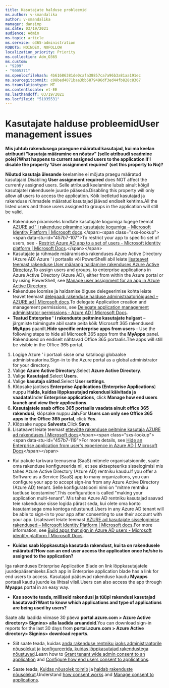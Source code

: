 ```yaml
---
title: Kasutajate halduse probleemid
ms.author: v-smandalika
author: v-smandalika
manager: dansimp
ms.date: 03/19/2021
audience: Admin
ms.topic: article
ms.service: o365-administration
ROBOTS: NOINDEX, NOFOLLOW
localization_priority: Priority
ms.collection: Adm_O365
ms.custom:
- "9209"
- "9005371"
ms.openlocfilehash: 4b61686381de0cafa38857ca7a96b3a81aa191ec
ms.sourcegitcommit: c08bed4071baa3bb5879496df3ed44fb828c8367
ms.translationtype: MT
ms.contentlocale: et-EE
ms.lasthandoff: 03/19/2021
ms.locfileid: "51035531"
---
```

# <a name="user-management-issues"></a><span data-ttu-id="457b7-102">Kasutajate halduse probleemid</span><span class="sxs-lookup"><span data-stu-id="457b7-102">User management issues</span></span>

<span data-ttu-id="457b7-103">**Mis juhtub rakendusega praegune määratud kasutajad, kui ma keelan atribuudi "kasutaja määramine on nõutav" (selle atribuudi seadmine pole)?**</span><span class="sxs-lookup"><span data-stu-id="457b7-103">**What happens to current assigned users to the application if I disable the property ‘User assignment required’ (set this property to No)?**</span></span>

<span data-ttu-id="457b7-104">**Nõutud kasutaja ülesande** keelamine ei mõjuta praegu määratud kasutajaid.</span><span class="sxs-lookup"><span data-stu-id="457b7-104">Disabling **User assignment required** does NOT affect the currently assigned users.</span></span> <span data-ttu-id="457b7-105">Selle atribuudi keelamine lubab ainult kõigil kasutajatel rakendusele juurde pääseda.</span><span class="sxs-lookup"><span data-stu-id="457b7-105">Disabling this property will only allow all users to access the application.</span></span> <span data-ttu-id="457b7-106">Kõik loetletud kasutajad ja rakenduse rühmadele määratud kasutajad jäävad endiselt kehtima.</span><span class="sxs-lookup"><span data-stu-id="457b7-106">All the listed users and those users assigned to groups in the application will still be valid.</span></span>

- <span data-ttu-id="457b7-107">Rakenduse piiramiseks kindlate kasutajate kogumiga lugege teemat [AZURE ad ' i rakenduse piiramine kasutajate kogumiga – Microsoft Identity Platform | Microsoft docs](https://docs.microsoft.com/azure/active-directory/develop/howto-restrict-your-app-to-a-set-of-users#:~:text=Select%20the%20application%20you%20want%2cand%20set%20it%20to%20Yes.).</span><span class="sxs-lookup"><span data-stu-id="457b7-107">To restrict your app to specific set of users, see - [Restrict Azure AD app to a set of users - Microsoft identity platform | Microsoft Docs](https://docs.microsoft.com/azure/active-directory/develop/howto-restrict-your-app-to-a-set-of-users#:~:text=Select%20the%20application%20you%20want%2cand%20set%20it%20to%20Yes.).</span></span>
- <span data-ttu-id="457b7-108">Kasutajate ja rühmade määramiseks rakenduses Azure Active Directory (Azure AD) Azure ' i portaalis või PowerShelli abil leiate [lisateavet teemast rakenduse User määrang haldamine rakenduses Azure Active Directory](https://docs.microsoft.com/azure/active-directory/manage-apps/assign-user-or-group-access-portal).</span><span class="sxs-lookup"><span data-stu-id="457b7-108">To assign users and groups, to enterprise applications in Azure Active Directory (Azure AD), either from within the Azure portal or by using PowerShell, see [Manage user assignment for an app in Azure Active Directory](https://docs.microsoft.com/azure/active-directory/manage-apps/assign-user-or-group-access-portal).</span></span>
- <span data-ttu-id="457b7-109">Rakenduse loomise ja haldamise õiguse delegeerimise kohta leiate teavet teemast [delegaadi rakenduse halduse administraatoriõigused – AZURE ad | Microsoft docs](https://docs.microsoft.com/azure/active-directory/roles/delegate-app-roles).</span><span class="sxs-lookup"><span data-stu-id="457b7-109">To delegate Application creation and management permissions, see [Delegate application management administrator permissions - Azure AD | Microsoft Docs](https://docs.microsoft.com/azure/active-directory/roles/delegate-app-roles).</span></span>
- <span data-ttu-id="457b7-110">**Teatud Enterprise ' i rakenduste peitmine kasutajate hulgast** – järgmiste toimingute abil saate peita kõik Microsoft 365 rakendused **MyApps** paanilt.</span><span class="sxs-lookup"><span data-stu-id="457b7-110">**Hide specific enterprise apps from users** - Use the following steps to hide all Microsoft 365 apps from the **MyApps** panel.</span></span> <span data-ttu-id="457b7-111">Rakendused on endiselt nähtavad Office 365 portaalis.</span><span class="sxs-lookup"><span data-stu-id="457b7-111">The apps will still be visible in the Office 365 portal.</span></span>

 1. <span data-ttu-id="457b7-112">Logige Azure ' i portaali sisse oma kataloogi globaalse administraatorina.</span><span class="sxs-lookup"><span data-stu-id="457b7-112">Sign-in to the Azure portal as a global administrator for your directory.</span></span> 
 2. <span data-ttu-id="457b7-113">Valige **Azure Active Directory**.</span><span class="sxs-lookup"><span data-stu-id="457b7-113">Select **Azure Active Directory**.</span></span> 
 3. <span data-ttu-id="457b7-114">Valige **Kasutajad**.</span><span class="sxs-lookup"><span data-stu-id="457b7-114">Select **Users**.</span></span> 
 4. <span data-ttu-id="457b7-115">Valige **kasutaja sätted**.</span><span class="sxs-lookup"><span data-stu-id="457b7-115">Select **User settings**.</span></span> 
 5. <span data-ttu-id="457b7-116">Klõpsake jaotises **Enterprise Applications (Enterprise Applications**) nuppu **Halda, kuidas lõppkasutajad rakendusi käivitada ja vaadata**</span><span class="sxs-lookup"><span data-stu-id="457b7-116">Under **Enterprise applications**, click **Manage how end users launch and view their applications**.</span></span> 
 6. <span data-ttu-id="457b7-117">**Kasutajatele saab office 365 portaalis vaadata ainult office 365 rakendusi**, klõpsake nuppu **Jah**.</span><span class="sxs-lookup"><span data-stu-id="457b7-117">For **Users can only see Office 365 apps in the Office 365 portal**, click **Yes**.</span></span> 
 7. <span data-ttu-id="457b7-118">Klõpsake nuppu **Salvesta**.</span><span class="sxs-lookup"><span data-stu-id="457b7-118">Click **Save**.</span></span> 
 8. <span data-ttu-id="457b7-119">Lisateavet leiate teemast [ettevõtte rakenduse peitmine kasutaja AZURE ad rakenduses | Microsoft docs](https://docs.microsoft.com/azure/active-directory/manage-apps/hide-application-from-user-portal#:~:text=%20Hide%20an%20application%20from%20the%20end%20user,6%20Click%20Properties.%207%20Click%20Save.%20See%20More.)</span><span class="sxs-lookup"><span data-stu-id="457b7-119">For more details, see [Hide an Enterprise application from user's experience in Azure AD | Microsoft Docs](https://docs.microsoft.com/azure/active-directory/manage-apps/hide-application-from-user-portal#:~:text=%20Hide%20an%20application%20from%20the%20end%20user,6%20Click%20Properties.%207%20Click%20Save.%20See%20More.)</span></span>

- <span data-ttu-id="457b7-120">Kui pakute tarkvara teenusena (SaaS) mitmele organisatsioonile, saate oma rakenduse konfigureerida nii, et see aktsepteeriks sisselogimisi mis tahes Azure Active Directory (Azure AD) rentniku kaudu.</span><span class="sxs-lookup"><span data-stu-id="457b7-120">If you offer a Software as a Service (SaaS) app to many organizations, you can configure your app to accept sign-ins from any Azure Active Directory (Azure AD) tenant.</span></span> <span data-ttu-id="457b7-121">Selle konfiguratsiooni nimi on "mitme rentniku taotluse koostamine".</span><span class="sxs-lookup"><span data-stu-id="457b7-121">This configuration is called "making your application multi-tenant".</span></span> <span data-ttu-id="457b7-122">Mis tahes Azure AD rentniku kasutajad saavad teie rakendusse sisse logida pärast seda, kui olete oma konto kasutamisega oma kontoga nõustunud.</span><span class="sxs-lookup"><span data-stu-id="457b7-122">Users in any Azure AD tenant will be able to sign-in to your app after consenting to use their account with your app.</span></span> <span data-ttu-id="457b7-123">Lisateavet leiate teemast [AZURE ad kasutajate sisselogimise rakendused – Microsoft Identity Platform | Microsoft docs](https://docs.microsoft.com/azure/active-directory/develop/howto-convert-app-to-be-multi-tenant).</span><span class="sxs-lookup"><span data-stu-id="457b7-123">For more information, see [Build apps that sign in Azure AD users - Microsoft identity platform | Microsoft Docs](https://docs.microsoft.com/azure/active-directory/develop/howto-convert-app-to-be-multi-tenant).</span></span>

- <span data-ttu-id="457b7-124">**Kuidas saab lõppkasutaja kasutada rakendust, kui ta on rakendusele määratud?**</span><span class="sxs-lookup"><span data-stu-id="457b7-124">**How can an end user access the application once he/she is assigned to the application?**</span></span>

<span data-ttu-id="457b7-125">Iga rakenduses Enterprise Application Blade on link lõppkasutajatele juurdepääsemiseks.</span><span class="sxs-lookup"><span data-stu-id="457b7-125">Each app in Enterprise application blade has a link for end users to access.</span></span> <span data-ttu-id="457b7-126">Kasutajad pääsevad rakenduse kaudu **Myapps** portaali kaudu juurde ka lihtsal viisil.</span><span class="sxs-lookup"><span data-stu-id="457b7-126">Users can also access the app through **Myapps** portal in an easy way.</span></span>

- <span data-ttu-id="457b7-127">**Kas soovite teada, milliseid rakendusi ja tüüpi rakendusi kasutajad kasutavad?**</span><span class="sxs-lookup"><span data-stu-id="457b7-127">**Want to know which applications and type of applications are being used by users?**</span></span>

<span data-ttu-id="457b7-128">Saate alla laadida viimase 30 päeva **portal.azure.com > Azure Active directory> Signins> alla laadida aruandeid**.</span><span class="sxs-lookup"><span data-stu-id="457b7-128">You can download sign-in reports for the last 30 days from **portal.azure.com > Azure Active directory> Signins> download reports**.</span></span>

- <span data-ttu-id="457b7-129">Siit saate teada, kuidas [anda rakenduse rentniku jaoks administraatorile nõusolekut](https://docs.microsoft.com/azure/active-directory/manage-apps/grant-admin-consent) ja [konfigureerida, kuidas lõppkasutajad rakendustega nõustuvad](https://docs.microsoft.com/azure/active-directory/manage-apps/configure-user-consent).</span><span class="sxs-lookup"><span data-stu-id="457b7-129">Learn how to [Grant tenant wide admin consent to an application](https://docs.microsoft.com/azure/active-directory/manage-apps/grant-admin-consent) and [Configure how end users consent to applications](https://docs.microsoft.com/azure/active-directory/manage-apps/configure-user-consent).</span></span>

- <span data-ttu-id="457b7-130">Saate teada, [Kuidas nõusolek toimib](https://docs.microsoft.com/azure/active-directory/develop/v2-permissions-and-consent) ja [haldab rakenduste nõusolekut](https://docs.microsoft.com/azure/active-directory/manage-apps/manage-consent-requests).</span><span class="sxs-lookup"><span data-stu-id="457b7-130">Understand [how consent works](https://docs.microsoft.com/azure/active-directory/develop/v2-permissions-and-consent) and [Manage consent to applications](https://docs.microsoft.com/azure/active-directory/manage-apps/manage-consent-requests).</span></span>


